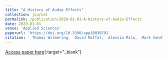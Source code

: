 ```yaml
---
title: "A History of Audio Effects"
collection: journal
permalink: /publication/2020-01-01-A-History-of-Audio-Effects
date: 2020-01-01
venue: 'Applied Sciences'
paperurl: 'https://doi.org/10.3390/app10030791'
citation: ' Thomas Wilmering,  David Moffat,  Alessia Milo,  Mark Sandler, &quot;A History of Audio Effects.&quot; Applied Sciences, 2020.'
---
```

[Access paper here](https://doi.org/10.3390/app10030791){:target="_blank"}
